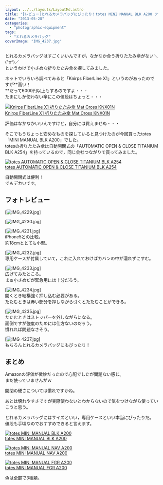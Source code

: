 ```yaml
---
layout: ../../layouts/LayoutMd.astro
title: "[レビュー]とれるカメラバッグにぴったり！totes MINI MANUAL BLK A200 ファーストインプレッション"
date: "2013-05-28"
categories: 
  - "photographic-equipment"
tags: 
  - "とれるカメラバッグ"
coverImage: "IMG_4237.jpg"
---
```


とれるカメラバッグはすごくいいんですが，なかなか合う折りたたみ傘がない＼(^o^)／  
というわけで小さめな折りたたみ傘を探してみました。

ネットでいろいろ調べてみると「Knirps FiberLine X1」というのがあったのですが**高い！  
**だって6000円以上もするのですよ・・・  
たまにしか使わない傘にこの値段はちょっと・・・

[![Knirps FiberLine X1 折りたたみ傘 Mat Cross KNX01N](/archive/images/41K39TC4PCL._SL160_.jpg)  
Knirps FiberLine X1 折りたたみ傘 Mat Cross KNX01N  
](https://www.amazon.co.jp/exec/obidos/ASIN/B0009I6KOS/mizuka123-22/ref=nosim)

評価はなかなかいいんですけど，自分には買えませぬ・・・

そこでもうちょっと安めなものを探していると見つけたのが今回買ったtotes「MINI MANUAL BLK A200」でした。  
totesの折りたたみ傘は自動開閉式の「AUTOMATIC OPEN & CLOSE TITANIUM BLK A254」を持っているので，同じ会社つながりで買ってみました。

[![totes AUTOMATIC OPEN & CLOSE TITANIUM BLK A254](/archive/images/31wVlKB8rML._SL160_.jpg)  
totes AUTOMATIC OPEN & CLOSE TITANIUM BLK A254  
](https://www.amazon.co.jp/exec/obidos/ASIN/B007T1JDWY/mizuka123-22/ref=nosim)

自動開閉式は便利！  
でもデカいです。

## フォトレビュー

[![IMG_4229.jpg](/archive/images/8862185799_2bd4c5ab5c_b.jpg)]

[![IMG_4230.jpg](/archive/images/8862187565_289ede83e5_b.jpg)]

[![IMG_4231.jpg](/archive/images/8862189191_77b6948393_b.jpg)]  
iPhone5との比較。  
約18cmととても小型。

[![IMG_4232.jpg](/archive/images/8862801596_b2b5f68fb5_b.jpg)]  
専用ケースが付属していて，これに入れておけばカバンの中が濡れずにすむ。

[![IMG_4233.jpg](/archive/images/8862193151_19e30e522b_b.jpg)]  
広げてみたところ。  
まぁ小さめだが緊急用には十分だろう。

[![IMG_4234.jpg](/archive/images/8862805750_9ae8c504be_b.jpg)]  
開くとき結構強く押し込む必要がある。  
たたむときは赤い部分を押しながら引くとたたむことができる。

[![IMG_4235.jpg](/archive/images/8862807094_b78212dc79_b.jpg)]  
たたむときはストッパーを外しながらになる。  
面倒ですが強度のためには仕方ないのだろう。  
慣れれば問題なさそう。

[![IMG_4237.jpg](/archive/images/8862200481_3e7db66e0c_b.jpg)]  
もちろんとれるカメラバッグにもぴったり！

## まとめ

Amazonの評価が微妙だったので心配でしたが問題ない感じ。  
まだ使っていませんがｗ

開閉の硬さについては慣れですかね。

あとは壊れやすさですが実際使わないとわからないので気をつけながら使っていこうと思う。

とれるカメラバッグにはサイズといい，専用ケースといい本当にぴったりだ。  
値段も手頃なのでおすすめできると言えます。

[![totes MINI MANUAL BLK A200](/archive/images/4179OZ-L5kL._SL160_.jpg)  
totes MINI MANUAL BLK A200  
](https://www.amazon.co.jp/exec/obidos/ASIN/B007T1J356/mizuka123-22/ref=nosim)

[![totes MINI MANUAL NAV A200](/archive/images/41FfglTyvaL._SL160_.jpg)  
totes MINI MANUAL NAV A200  
](https://www.amazon.co.jp/exec/obidos/ASIN/B007T1J2LQ/mizuka123-22/ref=nosim)

[![totes MINI MANUAL FGR A200](/archive/images/41J1kjd8JaL._SL160_.jpg)  
totes MINI MANUAL FGR A200  
](https://www.amazon.co.jp/exec/obidos/ASIN/B007T1J2MK/mizuka123-22/ref=nosim)

色は全部で3種類。
